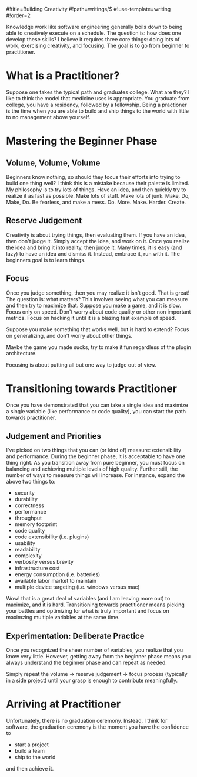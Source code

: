 #!title=Building Creativity
#!path=writings/$
#!use-template=writing
#!order=2

Knowledge work like software engineering generally boils down to being able to creatively execute on a schedule. The question is: how does one develop these skills? I believe it requires three core things: doing lots of work, exercising creativity, and focusing. The goal is to go from beginner to practitioner.

# What is a Practitioner?

Suppose one takes the typical path and graduates college. What are they? I like to think the model that medicine uses is appropriate. You graduate from college, you have a residency, followed by a fellowship. Being a practioner is the time when you are able to build and ship things to the world with little to no management above yourself.

# Mastering the Beginner Phase

## Volume, Volume, Volume

Beginners know nothing, so should they focus their efforts into trying to build one thing well? I think this is a mistake because their palette is limited. My philosophy is to try lots of things. Have an idea, and then quickly try to realize it as fast as possible. Make lots of stuff. Make lots of junk. Make, Do, Make, Do. Be fearless, and make a mess. Do. More. Make. Harder. Create.

## Reserve Judgement

Creativity is about trying things, then evaluating them. If you have an idea, then don't judge it. Simply accept the idea, and work on it. Once you realize the idea and bring it into reality, then judge it. Many times, it is easy (and lazy) to have an idea and dismiss it. Instead, embrace it, run with it. The beginners goal is to learn things.

## Focus

Once you judge something, then you may realize it isn't good. That is great! The question is: what matters? This involves seeing what you can measure and then try to maximize that. Suppose you make a game, and it is slow. Focus only on speed. Don't worry about code quality or other non important metrics. Focus on hacking it until it is a blazing fast example of speed.

Suppose you make something that works well, but is hard to extend? Focus on generalizing, and don't worry about other things.

Maybe the game you made sucks, try to make it fun regardless of the plugin architecture.

Focusing is about putting all but one way to judge out of view.

# Transitioning towards Practitioner

Once you have demonstrated that you can take a single idea and maximize a single variable (like performance or code quality), you can start the path towards practitioner.

## Judgement and Priorities

I've picked on two things that you can (or kind of) measure: extensibility and performance. During the beginner phase, it is acceptable to have one thing right. As you transition away from pure beginner, you must focus on balancing and achieving multiple levels of high quality. Further still, the number of ways to measure things will increase. For instance, expand the above two things to:

* security
* durability
* correctness
* performance
* throughput
* memory footprint
* code quality
* code extensibility (i.e. plugins)
* usability
* readability
* complexity
* verbosity versus brevity 
* infrastructure cost
* energy consumption (i.e. batteries)
* available labor market to maintain
* multiple device targeting (i.e. windows versus mac)

Wow! that is a great deal of variables (and I am leaving more out) to maximize, and it is hard. Transitioning towards practitioner means picking your battles and optimizing for what is truly important and focus on maximzing multiple variables at the same time.

## Experimentation: Deliberate Practice

Once you recognized the sheer number of variables, you realize that you know very little. However, getting away from the beginner phase means you always understand the beginner phase and can repeat as needed.

Simply repeat the volume -> reserve judgement -> focus process (typically in a side project) until your grasp is enough to contribute meaningfully.

# Arriving at Practitioner

Unfortunately, there is no graduation ceremony. Instead, I think for software, the graduation ceremony is the moment you have the confidence to

* start a project
* build a team
* ship to the world

and then achieve it.
